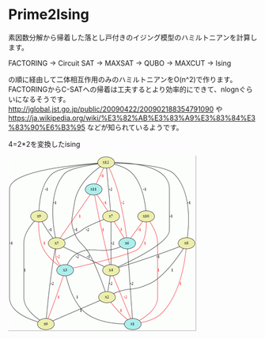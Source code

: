 # Prime2Ising

素因数分解から帰着した落とし戸付きのイジング模型のハミルトニアンを計算します。

FACTORING -> Circuit SAT -> MAXSAT -> QUBO -> MAXCUT -> Ising

の順に経由して二体相互作用のみのハミルトニアンをO(n^2)で作ります。
FACTORINGからC-SATへの帰着は工夫するとより効率的にできて、nlognぐらいになるそうです。
http://jglobal.jst.go.jp/public/20090422/200902188354791090
や
https://ja.wikipedia.org/wiki/%E3%82%AB%E3%83%A9%E3%83%84%E3%83%90%E6%B3%95
などが知られているようです。

4=2*2を変換したising

![4=2*2](ising.png)
